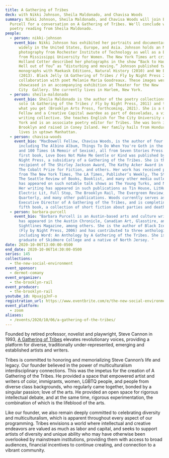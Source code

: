 ```yaml
---
title: A Gathering of Tribes
deck: with Nikki Johnson, Sheila Maldonado, and Chavisa Woods
summary: Nikki Johnson, Sheila Maldonado, and Chavisa Woods will join Barbara
  Purcell for a conversation on A Gathering of Tribes. We'll conclude with a
  poetry reading from Sheila Maldonado.
people:
  - person: nikki-johnson
    event_bio: Nikki Johnson has exhibited her portraits and documentary photographs
      widely in the United States, Europe, and Asia. Johnson holds an MFA in
      photography from Rochester Institute of Technology as well as a BFA degree
      from Mississippi University for Women. The New York Times art critic
      Holland Cotter described her photographs in the show “Back to Haunt the
      Hell out of You” as “disturbing and moving.” Johnson published two
      monographs with Maekask Editions, Natural History (2010) and We Buy Gold
      (2013). Black Jelly (A Gathering of Tribes / Fly by Night Press 2019) is a
      collaboration with poet Melanie Maria Goodreaux. These images were
      showcased in an accompanying exhibition at Theater for the New
      City  Gallery. She currently lives in Harlem, New York.
  - person: sheila-maldonado
    event_bio: Sheila Maldonado is the author of the poetry collections one-bedroom
      solo (A Gathering of the Tribes / Fly by Night Press, 2011) and that's
      what you get (Brooklyn Arts Press, forthcoming, 2021). She is a CantoMundo
      Fellow and a Creative Capital awardee as part of desveladas, a visual
      writing collective. She teaches English for The City University of New
      York and is an associate poetry editor for Tribes. She was born in
      Brooklyn and raised in Coney Island. Her family hails from Honduras. She
      lives in uptown Manhattan.
  - person: chavisa-woods
    event_bio: "MacDowell Fellow, Chavisa Woods, is the author of four books
      including The Albino Album, Things To Do When You're Goth in the Country,
      and 100 Times (A Memoir of Sexism), all from Seven Stories Press. Her
      first book, Love Does Not Make Me Gentle or Kind was published by Fly By
      Night Press, a subsidiary of a Gathering of the Tribes. She is the
      recipient of The Shirley Jackson Award, The Kathy Acker Award in Writing,
      The Cobalt Prize for Fiction, and others. Her work has received praise
      from The New York Times, The LA Times, Publisher’s Weekly, The Stranger,
      The Seattle Review of Books, Booklist, and many other media outlets. She
      has appeared on such notable talk shows as The Young Turks, and NPR’s 1A.
      Her writing has appeared in such publications as Tin House, LitHub,
      Electric Lit, Full Stop, The Brooklyn Rail, The Evergreen Review, New York
      Quarterly, and many other publications. Woods currently serves as the
      Executive Director of A Gathering of the Tribes, and is completing her
      fifth book, a collection of short fiction about parties and death. "
  - person: barbara-purcell
    event_bio: "Barbara Purcell is an Austin-based arts and culture writer. Her work
      has appeared in the Austin Chronicle, Canadian Art, Glasstire, and
      Sightlines Magazine, among others. She is the author of Black Ice: Poems
      (Fly by Night Press, 2006) and has contributed to three anthologies
      including Word: An Anthology by A Gathering of the Tribes. She is a
      graduate of Skidmore College and a native of North Jersey. "
date: 2020-10-06T13:00:00-0500
end_date: 2020-10-06T14:30:00-0500
series: 145
collections:
  - the-new-social-environment
event_sponsor:
  - dermot-comany
event_organizer:
  - the-brooklyn-rail
event_producer:
  - the-brooklyn-rail
youtube_id: HpuajgJnF-o
registration_url: https://www.eventbrite.com/e/the-new-social-environment-145-a-gathering-of-tribes-tickets-123544602231
event_platform:
  - zoom
aliases:
  - /events/2020/10/06/a-gathering-of-the-tribes/
---
```

Founded by retired professor, novelist and playwright, Steve Cannon in 1993, [A Gathering of Tribes](https://www.tribes.org) elevates revolutionary voices, providing a platform for diverse, traditionally under-represented, emerging and established artists and writers.

Tribes is committed to honoring and memorializing Steve Cannon’s life and legacy. Our founder believed in the power of multiculturalism interdisciplinary connections. This was the impetus for the creation of A Gathering of the Tribes. He provided a space that empowered artist and writers of color, immigrants, women, LGBTQ people, and people from diverse class backgrounds, who regularly came together, bonded by a singular passion; love of the arts. He provided an open space for rigorous intellectual debate, and at the same time, rigorous experimentation, the combination of which is the lifeblood of the arts.

Like our founder, we also remain deeply committed to celebrating diversity and multiculturalism, which is apparent throughout every aspect of our programming. Tribes envisions a world where intellectual and creative endeavors are valued as much as labor and capital, and seeks to support artists of diversity and unique ability who may have otherwise been overlooked by mainstream institutions, providing them with access to broad audiences, financial incentives to continue creating, and connection to a vibrant community.